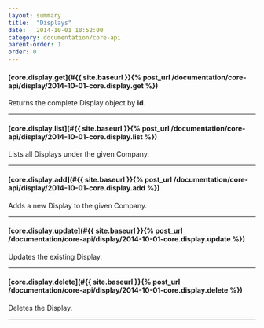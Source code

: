```yaml
---
layout: summary
title:  "Displays"
date:   2014-10-01 10:52:00
category: documentation/core-api
parent-order: 1
order: 0
---
```


#### [core.display.get](#{{ site.baseurl }}{% post_url /documentation/core-api/display/2014-10-01-core.display.get %})

Returns the complete Display object by **id**.

***

#### [core.display.list](#{{ site.baseurl }}{% post_url /documentation/core-api/display/2014-10-01-core.display.list %})

Lists all Displays under the given Company.

***

#### [core.display.add](#{{ site.baseurl }}{% post_url /documentation/core-api/display/2014-10-01-core.display.add %})

Adds a new Display to the given Company.

***

#### [core.display.update](#{{ site.baseurl }}{% post_url /documentation/core-api/display/2014-10-01-core.display.update %})

Updates the existing Display.

***

#### [core.display.delete](#{{ site.baseurl }}{% post_url /documentation/core-api/display/2014-10-01-core.display.delete %})

Deletes the Display.

***

